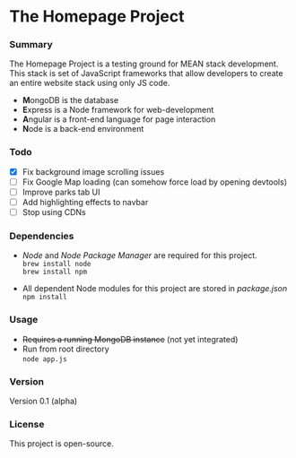 # The Homepage Project

### Summary

The Homepage Project is a testing ground for MEAN stack development. This stack is set of JavaScript frameworks that allow developers to create an entire website stack using only JS code.
* **M**ongoDB is the database
* **E**xpress is a Node framework for web-development
* **A**ngular is a front-end language for page interaction
* **N**ode is a back-end environment  

### Todo

- [x] Fix background image scrolling issues
- [ ] Fix Google Map loading (can somehow force load by opening devtools)
- [ ] Improve parks tab UI
- [ ] Add highlighting effects to navbar
- [ ] Stop using CDNs

### Dependencies

* *Node* and *Node Package Manager* are required for this project.  
```brew install node```  
```brew install npm```  

* All dependent Node modules for this project are stored in _package.json_  
```npm install```  

### Usage 

* ~~Requires a running MongoDB instance~~ (not yet integrated)  
* Run from root directory  
```node app.js```

### Version  

Version 0.1 (alpha)

### License

This project is open-source.